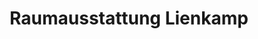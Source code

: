 ---
title: "Raumausstattung Lienkamp"
url: /beckum/raumausstattung-lienkamp/
shop: Raumausstattung
---